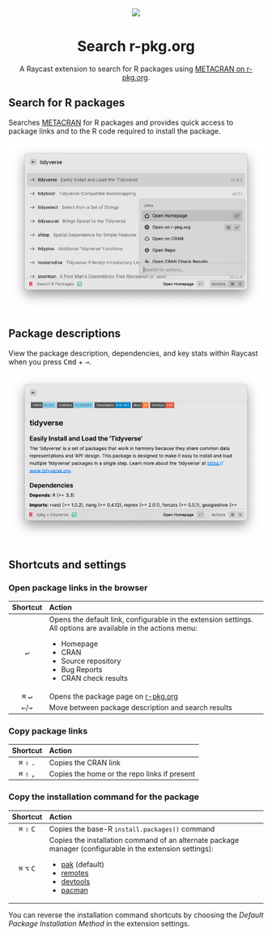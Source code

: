 <div align="center">
  <img
    src="https://github.com/metacran/metacranweb/blob/1e684eed/public/favicon.svg?raw=true"
    width="75"
  />

  <h1>
    Search r-pkg.org
  </h1>

A Raycast extension to search for R packages using [METACRAN on r-pkg.org](https://r-pkg.org).
</div>

## Search for R packages

Searches [METACRAN](htts://r-pkg.org) for R packages and provides quick access to package links and to the R code required to install the package.

![Package search with a list of packages matching tidyverse.](media/search.png)

## Package descriptions

View the package description, dependencies, and key stats within Raycast when you press <kbd>Cmd</kbd> + <kbd>→</kbd>.

![Package description with imports, dependencies, check status and more.](media/description.png)

## Shortcuts and settings

### Open package links in the browser

|         Shortcut          | Action                                                                                                                                                                                                                          |
| :-----------------------: | :------------------------------------------------------------------------------------------------------------------------------------------------------------------------------------------------------------------------------ |
|       <kbd>↵</kbd>        | Opens the default link, configurable in the extension settings. All options are available in the actions menu: <ul><li>Homepage</li><li>CRAN</li><li>Source repository</li><li>Bug Reports</li><li>CRAN check results</li></ul> |
| <kbd>⌘</kbd> <kbd>↵</kbd> | Opens the package page on [r-pkg.org](https://r-pkg.org)                                                                                                                                                                        |
| <kbd>←</kbd>/<kbd>→</kbd> | Move between package description and search results                                                                                                                                                                             |

### Copy package links

|                Shortcut                | Action                                       |
| :------------------------------------: | :------------------------------------------- |
| <kbd>⌘</kbd> <kbd>⇧</kbd> <kbd>.</kbd> | Copies the CRAN link                         |
| <kbd>⌘</kbd> <kbd>⇧</kbd> <kbd>,</kbd> | Copies the home or the repo links if present |

### Copy the installation command for the package

|                Shortcut                | Action                                                                                                                                                                                                                                                                                                                                                                                                                              |
| :------------------------------------: | :---------------------------------------------------------------------------------------------------------------------------------------------------------------------------------------------------------------------------------------------------------------------------------------------------------------------------------------------------------------------------------------------------------------------------------- |
| <kbd>⌘</kbd> <kbd>⇧</kbd> <kbd>C</kbd> | Copies the base-R `install.packages()` command                                                                                                                                                                                                                                                                                                                                                                                      |
| <kbd>⌘</kbd> <kbd>⌥</kbd> <kbd>C</kbd> | Copies the installation command of an alternate package manager (configurable in the extension settings): <ul><li><a href="https://pak.r-lib.org" rel="nofollow">pak</a> (default)</li><li><a href="https://remotes.r-lib.org" rel="nofollow">remotes</a></li><li><a href="https://devtools.r-lib.org/" rel="nofollow">devtools</a></li><li><a href="https://cran.r-project.org/package=pacman" rel="nofollow">pacman</a></li></ul> |

You can reverse the installation command shortcuts by choosing the *Default Package Installation Method* in the extension settings.
